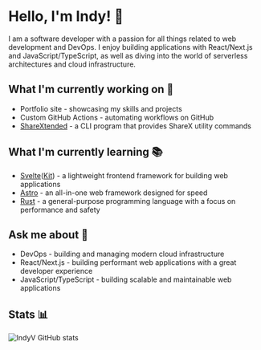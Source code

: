 # Hello, I'm Indy! 👋

I am a software developer with a passion for all things related to web development and DevOps. I enjoy building applications with React/Next.js and JavaScript/TypeScript, as well as diving into the world of serverless architectures and cloud infrastructure.

## What I'm currently working on 🔨

- Portfolio site - showcasing my skills and projects
- Custom GitHub Actions - automating workflows on GitHub
- [ShareXtended](https://github.com/IndyV/sharextended) - a CLI program that provides ShareX utility commands

## What I'm currently learning 📚

- [Svelte](https://svelte.dev/)([Kit](https://kit.svelte.dev/)) - a lightweight frontend framework for building web applications
- [Astro](https://astro.build/) - an all-in-one web framework designed for speed
- [Rust](https://www.rust-lang.org/) - a general-purpose programming language with a focus on performance and safety

## Ask me about 💬

- DevOps - building and managing modern cloud infrastructure
- React/Next.js - building performant web applications with a great developer experience
- JavaScript/TypeScript - building scalable and maintainable web applications

## Stats 📊

![IndyV GitHub stats](https://github-readme-stats.vercel.app/api?username=indyv&show_icons=true&count_private=true&theme=react)
